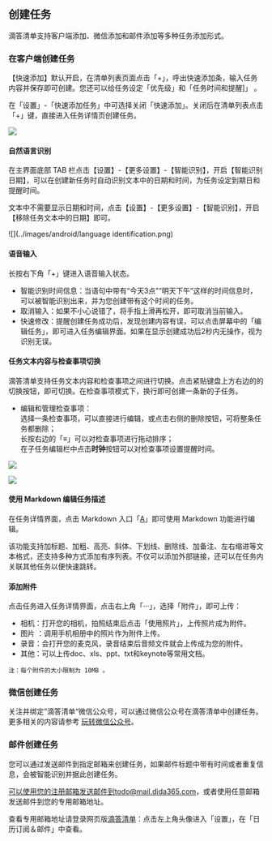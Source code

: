 ## 创建任务

滴答清单支持客户端添加、微信添加和邮件添加等多种任务添加形式。

### 在客户端创建任务

【快速添加】默认开启，在清单列表页面点击「+」，呼出快速添加条，输入任务内容并保存即可创建。您还可以给任务设定「优先级」和「任务时间和提醒]」 。

在「设置」-「快速添加任务」中可选择关闭「快速添加」。关闭后在清单列表点击「+」键，直接进入任务详情页创建任务。

![](../images/android/add20task.png)


#### 自然语言识别

在主界面底部 TAB 栏点击【设置】-【更多设置】-【智能识别】，开启【智能识别日期】，可以在创建新任务时自动识别文本中的日期和时间，为任务设定到期日和提醒时间。

文本中不需要显示日期和时间，点击【设置】-【更多设置】-【智能识别】，开启【移除任务文本中的日期】即可。

![](../images/android/language identification.png)

#### 语音输入

长按右下角「+」键进入语音输入状态。

* 智能识别时间信息：当语句中带有“今天3点”“明天下午”这样的时间信息时，可以被智能识别出来，并为您创建带有这个时间的任务。
* 取消输入：如果不小心说错了，将手指上滑再松开，即可取消当前输入。
* 快速修改：提醒创建任务成功后，发现创建内容有误，可以点击屏幕中的「编辑任务」，即可进入任务编辑界面。如果在显示创建成功后2秒内无操作，视为识别无误。

#### 任务文本内容与检查事项切换

滴答清单支持任务文本内容和检查事项之间进行切换。点击紧贴键盘上方右边的的切换按钮，即可切换。在检查事项模式下，换行即可创建一条新的子任务。

* 编辑和管理检查事项：
  <br>选择一条检查事项，可以直接进行编辑，或点击右侧的删除按钮，可将整条任务都删除；
  <br >长按右边的「≡」可以对检查事项进行拖动排序；
	<br >在子任务编辑栏中点击**时钟**按钮可以对检查事项设置提醒时间。
 
![](../images/android/listandtask.png)

![](../images/android/ziremind.png)

#### 使用 Markdown 编辑任务描述

在任务详情界面，点击 Markdown 入口「<u>A</u>」即可使用 Markdown 功能进行编辑。

该功能支持加标题、加粗、高亮、斜体、下划线、删除线、加备注、左右缩进等文本格式，还支持多种方式添加有序列表。不仅可以添加外部链接，还可以在任务内关联其他任务以便快速跳转。

#### 添加附件

点击任务进入任务详情界面，点击右上角「···」，选择「附件」，即可上传：

* 相机：打开您的相机，拍照结束后点击「使用照片」，上传照片成为附件。
* 图片 ：调用手机相册中的照片作为附件上传。
* 录音：会打开您的麦克风，录音结束后音频文件就会上传成为您的附件。
* 其他：可以上传doc、xls、ppt、txt和keynote等常用文档。

`注：每个附件的大小限制为 10MB 。 `

### 微信创建任务

关注并绑定”滴答清单“微信公众号，可以通过微信公众号在滴答清单中创建任务。 <br >更多相关的内容请参考 [玩转微信公众号](../wechat.md)。

### 邮件创建任务

您可以通过发送邮件到指定邮箱来创建任务，如果邮件标题中带有时间或者重复信息，会被智能识别并据此创建任务。

可以使用您的注册邮箱发送邮件到todo@mail.dida365.com，或者使用任意邮箱发送邮件到您的专用邮箱地址。

查看专用邮箱地址请登录网页版[滴答清单](https://www.dida365.com/)：点击左上角头像进入「设置」，在「日历订阅＆邮件」中查看。


